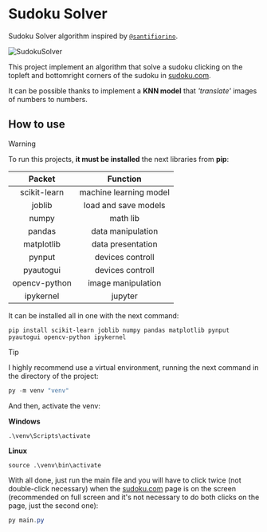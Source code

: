 # Sudoku Solver

Sudoku Solver algorithm inspired by [`@santifiorino`](https://github.com/santifiorino/sudoku.com-solver).

![SudokuSolver](./SudokuSolverExample.gif)

This project implement an algorithm that solve a sudoku clicking on the topleft and bottomright corners of the sudoku in [sudoku.com](sudoku.com).

It can be possible thanks to implement a **KNN model** that *'translate'* images of numbers to numbers.

## How to use


> [!WARNING]
To run this projects, **it must be installed** the next libraries from **pip**:

| Packet | Function |
| :----: | :------: |
|scikit-learn|machine learning model|
|joblib|load and save models|
|numpy|math lib|
|pandas|data manipulation|
|matplotlib|data presentation|
|pynput|devices controll|
|pyautogui|devices controll|
|opencv-python|image manipulation|
|ipykernel|jupyter|

It can be installed all in one with the next command:

```
pip install scikit-learn joblib numpy pandas matplotlib pynput pyautogui opencv-python ipykernel
``` 

 > [!TIP]
 > I highly recommend use a virtual environment, running the next command in the directory of the project:

```powershell
py -m venv "venv" 
```

And then, activate the venv:

**Windows**

```
.\venv\Scripts\activate
```

**Linux**

```
source .\venv\bin\activate
```

With all done, just run the main file and you will have to click twice (not double-click necessary) when the [sudoku.com](sudoku.com) page is on the screen (recommended on full screen and it's not necessary to do both clicks on the page, just the second one):

```powershell
py main.py
```
